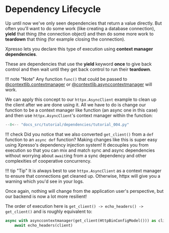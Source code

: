 # Dependency Lifecycle

Up until now we've only seen dependencies that return a value directly.
But often you'll want to do some work (like creating a database connection), **yield** that thing (the connection object) and then do some more work to **teardown** that thing (for example closing the connection).

Xpresso lets you declare this type of execution using **context manager dependencies**.

These are dependencies that use the **yield** keyword **once** to give back control and then wait until they get back control to run their **teardown**.

!!! note "Note"
    Any function `func()` that could be passed to [@contextlib.contextmanager] or [@contextlib.asynccontextmanager] will work.

We can apply this concept to our `httpx.AsyncClient` example to clean up the client after we are done using it.
All we have to do is change our function to be a context manager like function (an async one in this case) and then use `httpx.AsyncClient`'s context manager within the function:

```python hl_lines="20-22"
--8<-- "docs_src/tutorial/dependencies/tutorial_004.py"
```

!!! check
    Did you notice that we also converted `get_client()` from a `def` function to an `async def` function?
    Making changes like this is super easy using Xpresso's dependency injection system!
    It decouples you from execution so that you can mix and match sync and async dependencies without worrying about `await`ing from a sync dependency and other complexities of cooperative concurrency.

!!! tip "Tip"
    It is always best to use `httpx.AsyncClient` as a context manager to ensure that connections get cleaned up.
    Otherwise, httpx will give you a warning which you'd see in your logs.

Once again, nothing will change from the application user's perspective, but our backend is now a lot more resilient!

The order of execution here is `get_client() -> echo_headers() -> get_client()` and is roughly equivalent to:

```python
async with asynccontextmanager(get_client(HttpBinConfigModel())) as client:
    await echo_headers(client)
```

[@contextlib.contextmanager]: https://docs.python.org/3/library/contextlib.html#contextlib.contextmanager
[@contextlib.asynccontextmanager]: https://docs.python.org/3/library/contextlib.html#contextlib.asynccontextmanager
